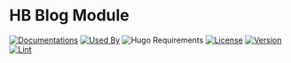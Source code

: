 # HB Blog Module

[![Documentations](https://img.shields.io/badge/docs-references-blue?logo=hugo&style=flat-square)](https://hb.hugomods.com)
[![Used By](https://flat.badgen.net/github/dependents-repo/hbstack/blog)](https://github.com/hbstack/blog/network/dependents)
![Hugo Requirements](https://img.shields.io/badge/dynamic/json?color=important&label=requirements&query=requirements&logo=hugo&style=flat-square&url=https://api.razonyang.com/v1/hugo/modules/github.com/hbstack/blog)
[![License](https://img.shields.io/github/license/hbstack/blog?style=flat-square)](https://github.com/hbstack/blog/blob/main/LICENSE)
[![Version](https://img.shields.io/badge/dynamic/json?color=blue&label=version&query=name&url=https://api.razonyang.com/v1/github/tag/hbstack/blog&style=flat-square)](https://github.com/hbstack/blog/tags)
[![Lint](https://github.com/hbstack/blog/actions/workflows/lint.yml/badge.svg?style=flat-square)](https://github.com/hbstack/blog/actions/workflows/lint.yml)
